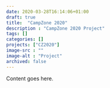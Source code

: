 ```yaml
---
date: 2020-03-28T16:14:06+01:00
draft: true
title:  "CampZone 2020"
description : "CampZone 2020 Project"
tags: []
categories: []
projects: ["CZ2020"]
image-src : ""
image-alt : "Project"
archived: false
---
```


Content goes here.
